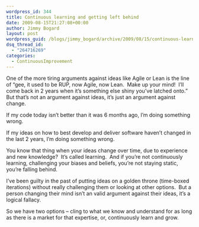 ```yaml
---
wordpress_id: 344
title: Continuous learning and getting left behind
date: 2009-08-15T21:27:08+00:00
author: Jimmy Bogard
layout: post
wordpress_guid: /blogs/jimmy_bogard/archive/2009/08/15/continuous-learning-and-getting-left-behind.aspx
dsq_thread_id:
  - "264716269"
categories:
  - ContinuousImprovement
---
```

One of the more tiring arguments against ideas like Agile or Lean is the line of “gee, it used to be RUP, now Agile, now Lean.&#160; Make up your mind!&#160; I’ll come back in 2 years when it’s something else shiny you’ve latched onto.”&#160; But that’s not an argument against ideas, it’s just an argument against change.

If my code today isn’t better than it was 6 months ago, I’m doing something wrong.

If my ideas on how to best develop and deliver software haven’t changed in the last 2 years, I’m doing something wrong.

You know that thing when your ideas change over time, due to experience and new knowledge?&#160; It’s called learning.&#160; And if you’re not continuously learning, challenging your biases and beliefs, you’re not staying static, you’re falling behind.

I’ve been guilty in the past of putting ideas on a golden throne (time-boxed iterations) without really challenging them or looking at other options.&#160; But a person changing their mind isn’t an valid argument against their ideas, it’s a logical fallacy.

So we have two options – cling to what we know and understand for as long as there is a market for that expertise, or, continuously learn and grow.